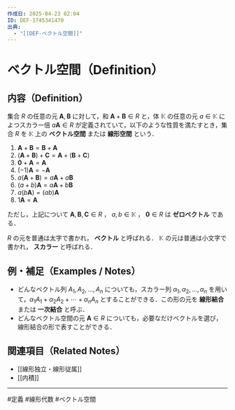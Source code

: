 ```yaml
---
作成日: 2025-04-23 02:04
ID: DEF-1745341470
出典:
  - "[[DEF-ベクトル空間]]"
---
```


# ベクトル空間（Definition）

## 内容（Definition）

集合 $R$ の任意の元 $\boldsymbol{A} , \boldsymbol{B}$ に対して，和 $\boldsymbol{A} + \boldsymbol{B} \in R$ と，体 $\mathbb{K}$ の任意の元 $a \in \mathbb{K}$ によつスカラー倍 $a \boldsymbol{A} \in R$ が定義されていて，以下のような性質を満たすとき，集合 $R$ を $\mathbb{K}$ 上の **ベクトル空間** または **線形空間** という．

1. $\boldsymbol{A} + \boldsymbol{B} = \boldsymbol{B} + \boldsymbol{A}$
2. $(\boldsymbol{A} + \boldsymbol{B}) + \boldsymbol{C} = \boldsymbol{A} + (\boldsymbol{B} + \boldsymbol{C})$
3. $\boldsymbol{0} + \boldsymbol{A} = \boldsymbol{A}$
4. $(-1)\boldsymbol{A} = -\boldsymbol{A}$
5. $a(\boldsymbol{A} + \boldsymbol{B}) = a\boldsymbol{A} + a\boldsymbol{B}$
6. $(a + b)\boldsymbol{A} = a\boldsymbol{A} + b\boldsymbol{B}$
7. $a(b\boldsymbol{A}) = (ab)\boldsymbol{A}$
8. $1\boldsymbol{A} = \boldsymbol{A}$

ただし，上記について $\boldsymbol{A},\boldsymbol{B},\boldsymbol{C} \in R$ ， $a,b \in \mathbb{K}$ ， $\boldsymbol{0} \in R$ は **ゼロベクトル** である．

$R$ の元を普通は太字で書かれ， **ベクトル** と呼ばれる．
$\mathbb{K}$ の元は普通は小文字で書かれ， **スカラー** と呼ばれる．

## 例・補足（Examples / Notes）

- どんなベクトル列 $A_{1},A_{2}, \ldots ,A_{n}$ についても，スカラー列  $\alpha_{1},\alpha_{2},\ldots,\alpha_{n}$ を用いて，$\alpha_{1}A_{1} + \alpha_{2}A_{2} + \cdots +\alpha_{n}A_{n}$ とすることができる．この形の元を **線形結合** または **一次結合** と呼ぶ．
- どんなベクトル空間の元 $\boldsymbol{A} \in R$ についても，必要なだけベクトルを選び，線形結合の形で表すことができる．

## 関連項目（Related Notes）

- [[線形独立・線形従属]]
- [[内積]]
---
#定義 #線形代数 #ベクトル空間